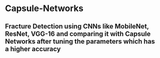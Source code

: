 # Capsule-Networks
## Fracture Detection using CNNs like MobileNet, ResNet, VGG-16 and comparing it with Capsule Networks after tuning the parameters which has a higher accuracy
